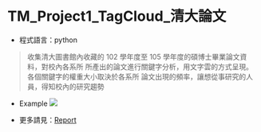 # TM_Project1_TagCloud_清大論文

* 程式語言：python

> 收集清大圖書館內收藏的 102 學年度至 105 學年度的碩博士畢業論文資料，對校內各系所 所產出的論文進行關鍵字分析，用文字雲的方式呈現。各個關鍵字的權重大小取決於各系所 論文出現的頻率，讓想從事研究的人員，得知校內的研究趨勢

* Example
![](https://i.imgur.com/4HCsnIu.png)

* 更多請見：[Report](https://github.com/ms0387120/text_mining_assignment2/blob/master/TM_Project%201_Group%208/TM_Project%201_Group%208.pdf)
